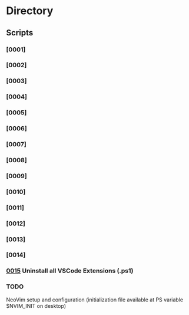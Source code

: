# Directory

## Scripts

### [0001]

### [0002]

### [0003]

### [0004]

### [0005]

### [0006]

### [0007]

### [0008]

### [0009]

### [0010]

### [0011]

### [0012]

### [0013]

### [0014]

### [0015]() Uninstall all VSCode Extensions (.ps1)

### TODO

NeoVim setup and configuration (initialization file available at PS variable $NVIM_INIT on desktop)

